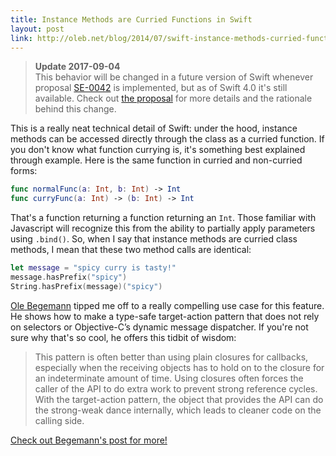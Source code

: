 ```yaml
---
title: Instance Methods are Curried Functions in Swift
layout: post
link: http://oleb.net/blog/2014/07/swift-instance-methods-curried-functions/
---
```

> **Update 2017-09-04**<br/>
> This behavior will be changed in a future version of Swift whenever proposal [SE-0042] is implemented, but as of Swift 4.0 it's still available. Check out [the proposal][SE-0042] for more details and the rationale behind this change.

This is a really neat technical detail of Swift: under the hood, instance methods can be accessed directly through the class as a curried function. If you don't know what function currying is, it's something best explained through example. Here is the same function in curried and non-curried forms:

~~~ swift
func normalFunc(a: Int, b: Int) -> Int
func curryFunc(a: Int) -> (b: Int) -> Int
~~~

That's a function returning a function returning an `Int`. Those familiar with Javascript will recognize this from the ability to partially apply parameters using `.bind()`. So, when I say that instance methods are curried class methods, I mean that these two method calls are identical:

~~~ swift
let message = "spicy curry is tasty!"
message.hasPrefix("spicy")
String.hasPrefix(message)("spicy")
~~~

[Ole Begemann]({{page.link}}) tipped me off to a really compelling use case for this feature. He shows how to make a type-safe target-action pattern that does not rely on selectors or Objective-C’s dynamic message dispatcher. If you're not sure why that's so cool, he offers this tidbit of wisdom:

> This pattern is often better than using plain closures for callbacks, especially when the receiving objects has to hold on to the closure for an indeterminate amount of time. Using closures often forces the caller of the API to do extra work to prevent strong reference cycles. With the target-action pattern, the object that provides the API can do the strong-weak dance internally, which leads to cleaner code on the calling side.

[Check out Begemann's post for more!]({{page.link}})

[SE-0042]: https://github.com/apple/swift-evolution/blob/9cf2685293108ea3efcbebb7ee6a8618b83d4a90/proposals/0042-flatten-method-types.md
